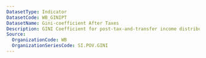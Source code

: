 ```yaml
---
DatasetType: Indicator
DatasetCode: WB_GINIPT
DatasetName: Gini-coefficient After Taxes
Description: GINI Coefficient for post-tax-and-transfer income distribution.
Source:
  OrganizationCode: WB
  OrganizationSeriesCode: SI.POV.GINI
---
```


